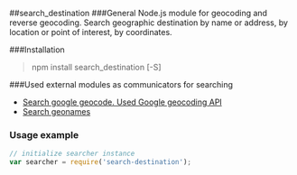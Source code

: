 ##search_destination
###General
Node.js module for geocoding and reverse geocoding. 
Search geographic destination by name or address, by location or point of interest, by coordinates.

###Installation
>npm install search_destination [-S]

###Used external modules as communicators for searching
* [Search google geocode. Used Google geocoding API](https://github.com/kolegm/google-geocoder)
* [Search geonames](https://github.com/kolegm/search-geonames)

### Usage example
```javascript
// initialize searcher instance
var searcher = require('search-destination');

```
